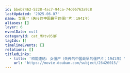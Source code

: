 ```yaml
---
id: bbeb7462-5228-4ac7-94ca-74c06763a9c8
lastUpdated: '2025-06-07'
name: 女僵尸（失传的中国最早的僵尸片；1941年）
aliases: []
layer: 6
eventDate: null
categoryId: cat_MXtv05QF
tagIds: []
timelineEvents: []
relations: []
titledLinks:
  - title: '相關連結: 女僵尸（失传的中国最早的僵尸片；1941年）'
    url: 'https://movie.douban.com/subject/26426015/'
---
```


